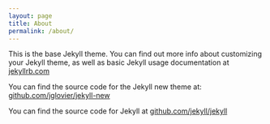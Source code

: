 ```yaml
---
layout: page
title: About
permalink: /about/
---
```

<div id="bookingjs">
  <script type="text/javascript" src="//ajax.googleapis.com/ajax/libs/jquery/2.1.3/jquery.min.js"></script>
  <script type="text/javascript" src="http://cdn.timekit.io/booking-js/v1/booking.min.js" defer></script>
  <script type="text/javascript">
    window.timekitBookingConfig = {
      name: 'Bryce Stradling - Web Designer',
      email: 'bryce@getvyral.com',
      apiToken: 'MZhNGg3KGEn9grx7c8oUm38N6u3x68Ul',
      calendar: 'a2004ae1-325d-4b12-8aff-4ed778ea370e',
      avatar: 'https://lh6.googleusercontent.com/-Urzx5-qR9zE/AAAAAAAAAAI/AAAAAAAADMo/G9_5UZ-LVI0/photo.jpg',
      timekitFindTime: {
        filters: {
          and: [
            {
              business_hours: { }
            },
            {
              exclude_weekend: { }
            }
          ],
          or: [
            {
              specific_time: {
                start: '00',
                end: '12'
              }
            },
            {
              specific_time: {
                start: '13',
                end: '24'
              }
            }
          ]
        }
      }
    }
  </script>
</div>

This is the base Jekyll theme. You can find out more info about customizing your Jekyll theme, as well as basic Jekyll usage documentation at [jekyllrb.com](http://jekyllrb.com/)

You can find the source code for the Jekyll new theme at: [github.com/jglovier/jekyll-new](https://github.com/jglovier/jekyll-new)

You can find the source code for Jekyll at [github.com/jekyll/jekyll](https://github.com/jekyll/jekyll)
